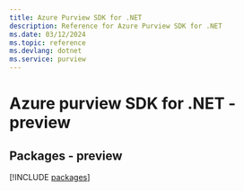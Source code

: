 ```yaml
---
title: Azure Purview SDK for .NET
description: Reference for Azure Purview SDK for .NET
ms.date: 03/12/2024
ms.topic: reference
ms.devlang: dotnet
ms.service: purview
---
```

# Azure purview SDK for .NET - preview
## Packages - preview
[!INCLUDE [packages](purview-index.md)]